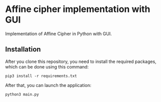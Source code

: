 # Affine cipher implementation with GUI
Implementation of Affine Cipher in Python with GUI.

## Installation
After you clone this repository, you need to install the required packages, which can be done using this command:
```
pip3 install -r requirements.txt
```
After that, you can launch the application:
```
python3 main.py
```
